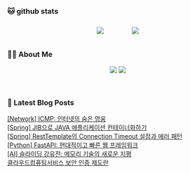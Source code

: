 
###  🐱 github stats  

<div id="main" align="center">
    <img src="https://github-readme-stats.vercel.app/api?username=peterica&count_private=true&show_icons=true&theme=radical"
        style="height: auto; margin-left: 20px; margin-right: 20px; padding: 10px;"/>
    <img src="https://github-readme-stats.vercel.app/api/top-langs/?username=peterica&layout=compact"   
        style="height: auto; margin-left: 20px; margin-right: 20px; padding: 10px;"/>
</div>

###  💁‍♀️ About Me  
<p align="center">
    <a href="https://peterica.tistory.com/"><img src="https://img.shields.io/badge/Blog-FF5722?style=flat-square&logo=Blogger&logoColor=white"/></a>
    <a href="mailto:ilovefran.ofm@gmail.com"><img src="https://img.shields.io/badge/Gmail-d14836?style=flat-square&logo=Gmail&logoColor=white&link=ilovefran.ofm@gmail.com"/></a>
</p>

<br>

### 📕 Latest Blog Posts   

<a href ="https://peterica.tistory.com/828"> [Network] ICMP: 인터넷의 숨은 영웅 </a> <br>
<a href ="https://peterica.tistory.com/827"> [Spring] JIB으로 JAVA 애플리케이션 컨테이너화하기 </a> <br>
<a href ="https://peterica.tistory.com/826"> [Spring] RestTemplate의 Connection Timeout 설정과 에러 패턴 </a> <br>
<a href ="https://peterica.tistory.com/825"> [Python] FastAPI: 현대적이고 빠른 웹 프레임워크 </a> <br>
<a href ="https://peterica.tistory.com/824"> [AI] 슬라이딩 강유전: 메모리 기술의 새로운 지평 </a> <br>
<a href ="https://peterica.tistory.com/823"> 클라우드컴퓨팅서비스 보안 인증 제도란 </a> <br>
